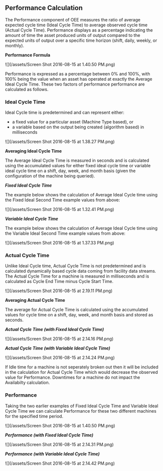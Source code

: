 ## **Performance Calculation**

The Performance component of OEE measures the ratio of average expected cycle time \(Ideal Cycle Time\) to average observed cycle time \(Actual Cycle Time\). Performance displays as a percentage indicating the amount of time the asset  produced units of output compared to the expected units of output over a specific time horizon \(shift, daily, weekly, or monthly\).

**Performance Formula**

![](/assets/Screen Shot 2016-08-15 at 1.40.50 PM.png)

Performance is expressed as a percentage between 0% and 100%, with 100% being the value when an asset has operated at exactly the Average Ideal Cycle Time. These two factors of performance performance are calculated as follows.

### **Ideal Cycle Time**

Ideal Cycle time is predetermined and can represent either:

* a fixed value for a particular asset \(Machine Type based\), or 
* a variable based on the output being created \(algorithm based\) in milliseconds

![](/assets/Screen Shot 2016-08-15 at 1.38.27 PM.png)

**Averaging Ideal Cycle Time**

The Average Ideal Cycle Time is measured in seconds and is calculated using the accumulated values for either fixed ideal cycle time or variable ideal cycle time on a shift, day, week, and month basis \(given the configuration of the machine being queried\).

**_Fixed Ideal Cycle Time_**

The example below shows the calculation of Average Ideal Cycle time using the Fixed Ideal Second Time example values from above:

![](/assets/Screen Shot 2016-08-15 at 1.32.41 PM.png)

**_Variable Ideal Cycle Time_**

The example below shows the calculation of Average Ideal Cycle time using the Variable Ideal Second Time example values from above:

![](/assets/Screen Shot 2016-08-15 at 1.37.33 PM.png)

### **Actual Cycle Time**

Unlike Ideal Cycle time, Actual Cycle Time is not predetermined and is calculated dynamically based cycle data coming from facility data streams. The Actual Cycle Time for a machine is measured in milliseconds and is calculated as Cycle End Time minus Cycle Start Time.

![](/assets/Screen Shot 2016-08-15 at 2.19.11 PM.png)

**Averaging Actual Cycle Time**

The average for Actual Cycle Time is calculated using the accumulated values for cycle time on a shift, day, week, and month basis and stored as seconds.

**_Actual Cycle Time \(with Fixed Ideal Cycle Time\)_**

![](/assets/Screen Shot 2016-08-15 at 2.14.16 PM.png)

**_Actual Cycle Time \(with Variable Ideal Cycle Time\)_**

![](/assets/Screen Shot 2016-08-15 at 2.14.24 PM.png)

If Idle time for a machine is not seperately broken out then it will be included in the calculation for Actual Cycle Time which would decrease the observed value for Performance. Downtimes for a machine do not impact the Availabilty calculation.

### **Performance**

Taking the two earlier examples of Fixed Ideal Cycle Time and Variable Ideal Cycle Time we can calculate Performance for these two different machines for the specified time period.

![](/assets/Screen Shot 2016-08-15 at 1.40.50 PM.png)

_**Performance \(with Fixed Ideal Cycle Time\)**_

![](/assets/Screen Shot 2016-08-15 at 2.14.31 PM.png)

_**Performance \(with Variable Ideal Cycle Time\)**_

![](/assets/Screen Shot 2016-08-15 at 2.14.42 PM.png)

